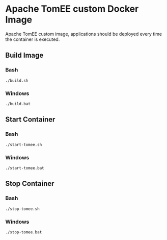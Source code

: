 # Apache TomEE custom Docker Image

Apache TomEE custom image, applications should be deployed every time the container is executed.

## Build Image

### Bash

```
./build.sh
```

### Windows

```
./build.bat
```

## Start Container

### Bash

```
./start-tomee.sh
```

### Windows

```
./start-tomee.bat
```

## Stop Container

### Bash

```
./stop-tomee.sh
```

### Windows

```
./stop-tomee.bat
```

